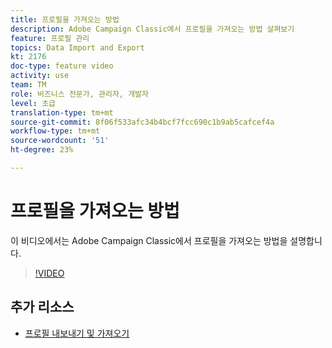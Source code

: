 ```yaml
---
title: 프로필을 가져오는 방법
description: Adobe Campaign Classic에서 프로필을 가져오는 방법 살펴보기
feature: 프로필 관리
topics: Data Import and Export
kt: 2176
doc-type: feature video
activity: use
team: TM
role: 비즈니스 전문가, 관리자, 개발자
level: 초급
translation-type: tm+mt
source-git-commit: 8f06f533afc34b4bcf7fcc690c1b9ab5cafcef4a
workflow-type: tm+mt
source-wordcount: '51'
ht-degree: 23%

---
```



# 프로필을 가져오는 방법

이 비디오에서는 Adobe Campaign Classic에서 프로필을 가져오는 방법을 설명합니다.

>[!VIDEO](https://video.tv.adobe.com/v/25608?quality=12)

## 추가 리소스

- [프로필 내보내기 및 가져오기](https://docs.adobe.com/content/help/en/campaign-classic/using/getting-started/profile-management/exporting-and-importing-profiles.html)